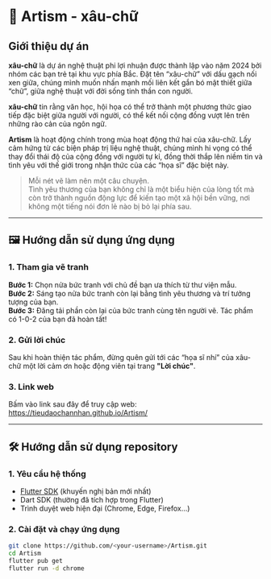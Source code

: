 # 🎨 Artism - xâu-chữ

## Giới thiệu dự án

**xâu-chữ** là dự án nghệ thuật phi lợi nhuận được thành lập vào năm 2024 bởi nhóm các bạn trẻ tại khu vực phía Bắc. Đặt tên “xâu-chữ” với dấu gạch nối xen giữa, chúng mình muốn nhấn mạnh mối liên kết gắn bó mật thiết giữa “chữ”, giữa nghệ thuật với đời sống tinh thần con người. 

**xâu-chữ** tin rằng văn học, hội họa có thể trở thành một phương thức giao tiếp đặc biệt giữa người với người, có thể kết nối cộng đồng vượt lên trên những rào cản của ngôn ngữ.

**Artism** là hoạt động chính trong mùa hoạt động thứ hai của xâu-chữ. Lấy cảm hứng từ các biện pháp trị liệu nghệ thuật, chúng mình hi vọng có thể thay đổi thái độ của cộng đồng với người tự kỉ, đồng thời thắp lên niềm tin và tình yêu với thế giới trong nhận thức của các “họa sĩ” đặc biệt này.

> Mỗi nét vẽ làm nên một câu chuyện.  
> Tình yêu thương của bạn không chỉ là một biểu hiện của lòng tốt mà còn trở thành nguồn động lực để kiến tạo một xã hội bền vững, nơi không một tiếng nói đơn lẻ nào bị bỏ lại phía sau.

---

## 🖼️ Hướng dẫn sử dụng ứng dụng

### 1. Tham gia vẽ tranh

**Bước 1:** Chọn nửa bức tranh với chủ đề bạn ưa thích từ thư viện mẫu.  
**Bước 2:** Sáng tạo nửa bức tranh còn lại bằng tình yêu thương và trí tưởng tượng của bạn.  
**Bước 3:** Đăng tải phần còn lại của bức tranh cùng tên người vẽ. Tác phẩm có 1-0-2 của bạn đã hoàn tất!

### 2. Gửi lời chúc

Sau khi hoàn thiện tác phẩm, đừng quên gửi tới các “họa sĩ nhí” của xâu-chữ một lời cảm ơn hoặc động viên tại trang **"Lời chúc"**.

### 3. Link web

Bấm vào link sau đây để truy cập web: https://tieudaochannhan.github.io/Artism/

---

## 🛠️ Hướng dẫn sử dụng repository

### 1. Yêu cầu hệ thống

- [Flutter SDK](https://flutter.dev) (khuyến nghị bản mới nhất)  
- Dart SDK (thường đã tích hợp trong Flutter)  
- Trình duyệt web hiện đại (Chrome, Edge, Firefox...)

### 2. Cài đặt và chạy ứng dụng

```bash
git clone https://github.com/<your-username>/Artism.git
cd Artism
flutter pub get
flutter run -d chrome
